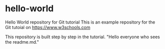# hello-world
Hello World repository for Git tutorial
This is an example repository for the Git tutoial on https://www.w3schools.com

This repository is built step by step in the tutorial.
"Hello everyone who sees the readme.md."
